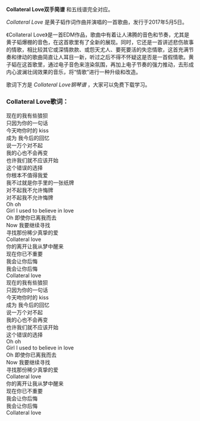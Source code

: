 

**Collateral Love双手简谱** 和五线谱完全对应。

_Collateral Love_ 是黄子韬作词作曲并演唱的一首歌曲，发行于2017年5月5日。

《Collateral
Love》是一首EDM作品，歌曲中有着让人沸腾的音色和节奏，尤其是黄子韬爆棚的音色，在这首歌里有了全新的展现。同时，它还是一首讲述悲伤故事的情歌，相比较其它或深情款款、或怨天尤人、要死要活的失恋情歌，这首充满节奏和律动的歌曲简直让人耳目一新，听过之后不得不怀疑这是否是一首假情歌。黄子韬在这首歌里，通过电子音色来渲染氛围，再加上电子节奏的强力推动，去形成内心波澜壮阔效果的音乐，将“情歌”进行一种升级和改造。

歌词下方是 _Collateral Love钢琴谱_ ，大家可以免费下载学习。

### Collateral Love歌词：

现在的我有些狼狈  
只因为你的一句话  
今天吻你时的 kiss  
成为 我今后的回忆  
说一万个对不起  
我的心也不会再变  
也许我们就不应该开始  
这个错误的选择  
你根本不值得我爱  
我不过就是你手里的一张纸牌  
对不起我不允许悔牌  
对不起我不允许悔牌  
Oh oh  
Girl I used to believe in love  
Oh 即使你已离我而去  
Now 我要继续寻找  
寻找那份稀少真挚的爱  
Collateral love  
你的离开让我从梦中醒来  
现在你已不重要  
我会让你后悔  
我会让你后悔  
Collateral love  
现在的我有些狼狈  
只因为你的一句话  
今天吻你时的 kiss  
成为 我今后的回忆  
说一万个对不起  
我的心也不会再变  
也许我们就不应该开始  
这个错误的选择  
Oh oh  
Girl I used to believe in love  
Oh 即使你已离我而去  
Now 我要继续寻找  
寻找那份稀少真挚的爱  
Collateral love  
你的离开让我从梦中醒来  
现在你已不重要  
我会让你后悔  
我会让你后悔  
Collateral love

